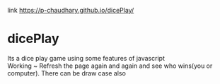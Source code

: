 link
https://p-chaudhary.github.io/dicePlay/
# dicePlay
Its a dice play game using some features of javascript   
Working ~ Refresh the page again and again and see who wins(you or computer). There can be draw case also
